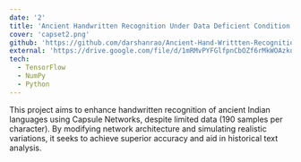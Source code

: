 ```yaml
---
date: '2'
title: 'Ancient Handwritten Recognition Under Data Deficient Condition'
cover: 'capset2.png'
github: 'https://github.com/darshanrao/Ancient-Hand-Writtten-Recognition-Under-Data-Deficiency'
external: 'https://drive.google.com/file/d/1mRMvPYFGlfpnCbOZf6rMkWOAzkuPilz4/view?usp=sharing'
tech:
  - TensorFlow
  - NumPy
  - Python
---
```


This project aims to enhance handwritten recognition of ancient Indian languages using Capsule Networks, despite limited data (190 samples per character). By modifying network architecture and simulating realistic variations, it seeks to achieve superior accuracy and aid in historical text analysis.
